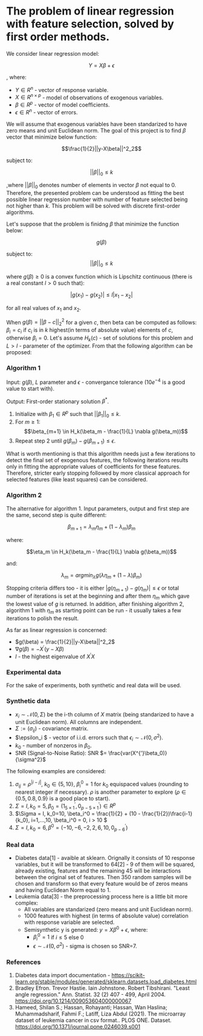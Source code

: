 # The problem of linear regression with feature selection, solved by first order methods.

We consider linear regression model:

$$Y = X\beta + \epsilon$$

, where:

* $Y \in R^n$ - vector of response variable.
* $X \in R ^ {n \times p}$ - model of observations of exogenous variables.
* $\beta \in R^p$ - vector of model coefficients.
* $\epsilon \in R^n$ - vector of errors.

We will assume that exogenous variables have been standarized to have zero means and unit Euclidean norm. The goal of
this project is to find $\beta$ vector that minimize below function:

$$\frac{1}{2}||y-X\beta||^2_2$$

subject to:

$$||\beta||_0 \leq k$$

,where $||\beta||_0$ denotes number of elements in vector $\beta$ not equal to 0. Therefore, the presented problem can
be understood as fitting the best possible linear regression number with number of feature selected being not higher
than $k$. This problem will be solved with discrete first-order algorithms.

Let's suppose that the problem is finidng $\beta$ that minimize the function below:

$$g(\beta)$$

subject to:
$$||\beta||_0 \leq k$$

where $g(\beta) \geq 0$ is a convex function which is Lipschitz continuous (there is a real constant $l > 0$ such
that):

$$|g(x_1) - g(x_2)| \leq l|x_1 - x_2|$$

for all real values of $x_1$ and $x_2$.

When $g(\beta) = ||\beta - c||_2^2$ for a given $c$, then beta can be computed as follows: $\beta_i = c_i$ if $c_i$ is
in $k$ highest(in terms of absolute value) elements of $c$, otherwise $\beta_i = 0$. Let's assume $H_k(c)$ - set of
solutions for this problem and $L > l$ - parameter of the optimizer. From that the following algorithm can be proposed:

### Algorithm 1

Input: $g(\beta)$, $L$ parameter and $\epsilon$ - convergance tolerance ($10e^{-4}$ is a good value to start with).

Output: First-order stationary solution $\beta^*$.

1. Initialize with $\beta_1 \in R^p$ such that $||\beta_1||_0 \leq k$.
2. For $m \geq 1$:
   $$\beta_{m+1} \in H_k(\beta_m - \frac{1}{L} \nabla g(\beta_m))$$
3. Repeat step 2 until $g(\beta_m) - g(\beta_{m+1}) \leq \epsilon$.

What is worth mentioning is that this algorithm needs just a few iterations to detect the final set of exogenous
features, the following iterations results only in fitting the appropriate values of coefficients for these features.
Therefore, stricter early stopping followed by more classical approach for selected features (like least squares) can
be considered.

### Algorithm 2

The alternative for algorithm 1. Input parameters, output and first step are the same, second step is quite different:

$$\beta_{m+1} = \lambda_m \eta_m + (1 - \lambda_m)\beta_m$$

where:

$$\eta_m \in H_k(\beta_m - \frac{1}{L} \nabla g(\beta_m))$$

and:

$$\lambda_m = arg min_\lambda g(\lambda \eta_m + (1 - \lambda)\beta_m)$$

Stopping criteria differs too - it is either $|g(\eta_{m+1}) - g(\eta_m)| \leq \epsilon$ or total number of iterations
is set at the beginning and after them $\eta_m$ which gave the lowest value of $g$ is returned. In addition, after
finishing algorithm 2, algorithm 1 with $\eta_m$ as starting point can be run - it usually takes a few iterations to
polish the result.

As far as linear regression is concerned:

* $g(\beta) = \frac{1}{2}||y-X\beta||^2_2$
* $\nabla g(\beta) = -X^{'}(y-X\beta)$
* $l$ - the highest eigenvalue of $X^{'}X$

### Experimental data

For the sake of experiments, both synthetic and real data will be used.

### Synthetic data

* $x_i \sim \mathcal{N}(0, \Sigma)$ be the i-th column of $X$ matrix (being standarized to have a unit Euclidean
  norm). All columns are independent.
* $\Sigma := (\sigma_{ij})$ - covariance matrix.
* $\epsilon_i $ - vector of i.i.d. errors such that $\epsilon_i \sim \mathcal{N}(0, \sigma^2)$.
* $k_0$ - number of nonzeros in $\beta_0$.
* SNR (Signal-to-Noise Ratio): SNR $= \frac{var(X^{'}\beta_0)}{\sigma^2}$

The following examples are considered:

1. $\sigma_{ij} = \rho^{|i-j|}$, $k_0 \in \{5, 10\}$, $\beta^0_i = 1$ for $k_0$ equispaced values (rounding to nearest
   integer if necessary). $\rho$ is another parameter to explore ($\rho \in \{0.5, 0.8, 0.9\}$ is a good place to
   start).
2. $\Sigma = I, k_0 = 5, \beta_0 = (1^{'}_{5 \times 1}, 0^{'}_{p-5 \times 1}) \in R^p$
3. $\Sigma = I, k_0=10, \beta_i^0 = \frac{1}{2} + (10 - \frac{1}{2})\frac{i-1}{k_0}, i=1,...,10, \beta_i^0 = 0, i > 10 $
4. $\Sigma = I, k_0=6, \beta^0 = (-10, -6, -2, 2, 6, 10, 0^{'}_{p-6})$

### Real data

* Diabetes data[1] - avaible at sklearn. Orignally it consists of 10 response variables, but it will be transformed to
  64[2] - 9 of them will be squared, already existing, features and the remaining 45 will be interactions between the
  original set of features. Then 350 random samples will be chosen and transform so that every feature would be of zeros
  means and having Euclidean Norm equal to 1.
* Leukemia data[3] - the preprocessing process here is a little bit more complex:
    * All variables are standarized (zero means and unit Euclidean norm).
    * 1000 features with highest (in terms of absolute value) correlation with response variable are selected.
    * Semisynthetic y is generated: $y = X\beta^0 + \epsilon$, where:
        * $\beta^0_i = 1$ if $i \leq 5$ else 0
        * $\epsilon \sim \mathcal{N}(0, \sigma^2)$ - sigma is chosen so SNR=7.

### References

1. Diabetes data import
   documentation - https://scikit-learn.org/stable/modules/generated/sklearn.datasets.load_diabetes.html
2. Bradley Efron. Trevor Hastie. Iain Johnstone. Robert Tibshirani. "Least angle regression." Ann. Statist. 32 (2) 407 -
   499, April 2004. https://doi.org/10.1214/009053604000000067
3. Hameed, Shilan S.; Hassan, Rohayanti; Hassan, Wan Haslina; Muhammadsharif, Fahmi F.; Latiff, Liza Abdul (2021). The
   microarray dataset of leukemia cancer in csv format.. PLOS ONE.
   Dataset. https://doi.org/10.1371/journal.pone.0246039.s001
